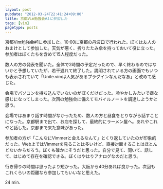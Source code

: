 ```yaml
---
layout: post
pubdate: "2012-03-24T22:41:24+09:00"
title: 京都Vim勉強会#1に参加した
tags: [vim]
pagetype: posts
---
```

京都Vim勉強会#1に参加した。10:00に京都の丹波口で行われた。ぼくは友人のおまけとして参加した。天気が悪く、折りたたみ傘を持っておいて役に立った。参加者はぼくたちを含めて15人程度だった。

数人の方の発表を聞いた。全体で2時間の予定だったので、早く終わるのではないかと予想していたが、若干遅れて終了した。説明されている方の画面でもいつも表示されていて「Unite.vimは人気があるプラグインなんだなあ」と改めて感じた。

会場でパソコンを持ち込んでいないのがぼくだけだった。冷やかしみたいで嫌な感じになってしまった。次回の勉強会に備えてモバイルノートを調達しようかと思う。

会場ではあまり話す時間がなかったため、数人の方と昼食をとりながら話すことになった。京都駅まで出て、お店を探して、最終的にラーメン屋へ。あれやこれやと話した。京都まで来た意味があった。

参加者の方が「こんなにVimmerと会えるなんて」とくり返していたのが印象的だった。Web上ではVimmerを見ることは多いけど、直接対面することはほとんどないからだろう。ぼくも確かにそうだと思った。自分で見て、聞いて、話して、はじめて存在を確認できる。ぼくはやはりアナログなのだと思う。

行き帰りの時間は思ったより短かった。大阪から40分あれば良かった。次回もこれくらいの距離なら参加してもいいなと思えた。

24 min.

